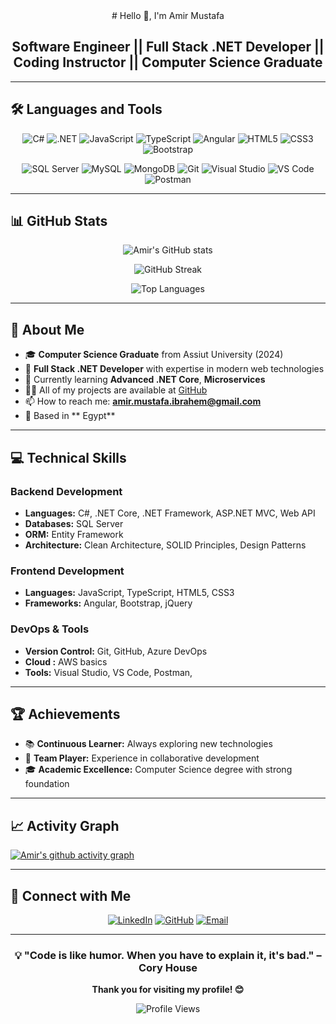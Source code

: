 <div align="center">
# Hello 👋, I'm Amir Mustafa
</div>
<div align="center">

## Software Engineer || Full Stack .NET Developer ||  Coding Instructor || Computer Science Graduate

</div>

---

## 🛠️ Languages and Tools

<div align="center">

![C#](https://img.shields.io/badge/C%23-239120?style=for-the-badge&logo=c-sharp&logoColor=white)
![.NET](https://img.shields.io/badge/.NET-5C2D91?style=for-the-badge&logo=.net&logoColor=white)
![JavaScript](https://img.shields.io/badge/JavaScript-F7DF1E?style=for-the-badge&logo=javascript&logoColor=black)
![TypeScript](https://img.shields.io/badge/TypeScript-007ACC?style=for-the-badge&logo=typescript&logoColor=white)
![Angular](https://img.shields.io/badge/Angular-DD0031?style=for-the-badge&logo=angular&logoColor=white)
![HTML5](https://img.shields.io/badge/HTML5-E34F26?style=for-the-badge&logo=html5&logoColor=white)
![CSS3](https://img.shields.io/badge/CSS3-1572B6?style=for-the-badge&logo=css3&logoColor=white)
![Bootstrap](https://img.shields.io/badge/Bootstrap-563D7C?style=for-the-badge&logo=bootstrap&logoColor=white)

![SQL Server](https://img.shields.io/badge/Microsoft%20SQL%20Server-CC2927?style=for-the-badge&logo=microsoft%20sql%20server&logoColor=white)
![MySQL](https://img.shields.io/badge/MySQL-00000F?style=for-the-badge&logo=mysql&logoColor=white)
![MongoDB](https://img.shields.io/badge/MongoDB-4EA94B?style=for-the-badge&logo=mongodb&logoColor=white)
![Git](https://img.shields.io/badge/Git-F05032?style=for-the-badge&logo=git&logoColor=white)
![Visual Studio](https://img.shields.io/badge/Visual%20Studio-5C2D91.svg?style=for-the-badge&logo=visual-studio&logoColor=white)
![VS Code](https://img.shields.io/badge/Visual_Studio_Code-0078D4?style=for-the-badge&logo=visual%20studio%20code&logoColor=white)
![Postman](https://img.shields.io/badge/Postman-FF6C37?style=for-the-badge&logo=postman&logoColor=white)

</div>

---

## 📊 GitHub Stats

<div align="center">

![Amir's GitHub stats](https://github-readme-stats.vercel.app/api?username=AmirMostafa99&show_icons=true&theme=radical&hide_border=true&include_all_commits=true&count_private=true)

![GitHub Streak](https://github-readme-streak-stats.herokuapp.com/?user=AmirMostafa99&theme=radical&hide_border=true)

![Top Languages](https://github-readme-stats.vercel.app/api/top-langs/?username=AmirMostafa99&layout=compact&theme=radical&hide_border=true)

</div>

---

## 🚀 About Me

- 🎓 **Computer Science Graduate** from Assiut University (2024)
- 💼 **Full Stack .NET Developer** with expertise in modern web technologies
- 🌱 Currently learning **Advanced .NET Core**, **Microservices**
- 👨‍💻 All of my projects are available at [GitHub](https://github.com/AmirMostafa99)
- 📫 How to reach me: **amir.mustafa.ibrahem@gmail.com**
- 📍 Based in ** Egypt**

---

## 💻 Technical Skills

### Backend Development
- **Languages:** C#, .NET Core, .NET Framework, ASP.NET MVC, Web API
- **Databases:** SQL Server
- **ORM:** Entity Framework
- **Architecture:** Clean Architecture, SOLID Principles, Design Patterns

### Frontend Development
- **Languages:** JavaScript, TypeScript, HTML5, CSS3
- **Frameworks:** Angular, Bootstrap, jQuery

### DevOps & Tools
- **Version Control:** Git, GitHub, Azure DevOps
- **Cloud :** AWS basics
- **Tools:** Visual Studio, VS Code, Postman, 

---

## 🏆 Achievements

- 📚 **Continuous Learner:** Always exploring new technologies
- 🤝 **Team Player:** Experience in collaborative development
- 🎓 **Academic Excellence:** Computer Science degree with strong foundation

---

## 📈 Activity Graph

[![Amir's github activity graph](https://github-readme-activity-graph.vercel.app/graph?username=AmirMostafa99&theme=react-dark&hide_border=true)](https://github.com/AmirMustafa)

---

## 🤝 Connect with Me

<div align="center">

[![LinkedIn](https://img.shields.io/badge/LinkedIn-0077B5?style=for-the-badge&logo=linkedin&logoColor=white)](https://linkedin.com/in/amir-mustafa)
[![GitHub](https://img.shields.io/badge/GitHub-100000?style=for-the-badge&logo=github&logoColor=white)](https://github.com/AmirMustafa)
[![Email](https://img.shields.io/badge/Email-D14836?style=for-the-badge&logo=gmail&logoColor=white)](mailto:amir.mustafa.ibrahem@gmail.com)

</div>

---

<div align="center">

### 💡 "Code is like humor. When you have to explain it, it's bad." – Cory House

**Thank you for visiting my profile! 😊**

![Profile Views](https://komarev.com/ghpvc/?username=AmirMostafa99&color=brightgreen&style=flat-square)

</div>
